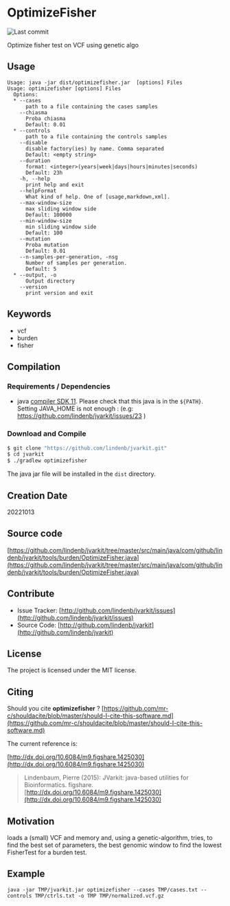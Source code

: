 # OptimizeFisher

![Last commit](https://img.shields.io/github/last-commit/lindenb/jvarkit.png)

Optimize fisher test on VCF using genetic algo


## Usage

```
Usage: java -jar dist/optimizefisher.jar  [options] Files
Usage: optimizefisher [options] Files
  Options:
  * --cases
      path to a file containing the cases samples
    --chiasma
      Proba chiasma
      Default: 0.01
  * --controls
      path to a file containing the controls samples
    --disable
      disable factory(ies) by name. Comma separated
      Default: <empty string>
    --duration
      format: <integer>(years|week|days|hours|minutes|seconds)
      Default: 23h
    -h, --help
      print help and exit
    --helpFormat
      What kind of help. One of [usage,markdown,xml].
    --max-window-size
      max sliding window side
      Default: 100000
    --min-window-size
      min sliding window side
      Default: 100
    --mutation
      Proba mutation
      Default: 0.01
    --n-samples-per-generation, -nsg
      Number of samples per generation.
      Default: 5
  * --output, -o
      Output directory
    --version
      print version and exit

```


## Keywords

 * vcf
 * burden
 * fisher


## Compilation

### Requirements / Dependencies

* java [compiler SDK 11](https://jdk.java.net/11/). Please check that this java is in the `${PATH}`. Setting JAVA_HOME is not enough : (e.g: https://github.com/lindenb/jvarkit/issues/23 )


### Download and Compile

```bash
$ git clone "https://github.com/lindenb/jvarkit.git"
$ cd jvarkit
$ ./gradlew optimizefisher
```

The java jar file will be installed in the `dist` directory.


## Creation Date

20221013

## Source code 

[https://github.com/lindenb/jvarkit/tree/master/src/main/java/com/github/lindenb/jvarkit/tools/burden/OptimizeFisher.java](https://github.com/lindenb/jvarkit/tree/master/src/main/java/com/github/lindenb/jvarkit/tools/burden/OptimizeFisher.java)


## Contribute

- Issue Tracker: [http://github.com/lindenb/jvarkit/issues](http://github.com/lindenb/jvarkit/issues)
- Source Code: [http://github.com/lindenb/jvarkit](http://github.com/lindenb/jvarkit)

## License

The project is licensed under the MIT license.

## Citing

Should you cite **optimizefisher** ? [https://github.com/mr-c/shouldacite/blob/master/should-I-cite-this-software.md](https://github.com/mr-c/shouldacite/blob/master/should-I-cite-this-software.md)

The current reference is:

[http://dx.doi.org/10.6084/m9.figshare.1425030](http://dx.doi.org/10.6084/m9.figshare.1425030)

> Lindenbaum, Pierre (2015): JVarkit: java-based utilities for Bioinformatics. figshare.
> [http://dx.doi.org/10.6084/m9.figshare.1425030](http://dx.doi.org/10.6084/m9.figshare.1425030)


## Motivation

loads a (small) VCF and memory and, using a genetic-algorithm, tries, to find the best set of parameters, the best genomic window to find the lowest FisherTest for a burden test.

## Example

```
java -jar TMP/jvarkit.jar optimizefisher --cases TMP/cases.txt --controls TMP/ctrls.txt -o TMP TMP/normalized.vcf.gz
```

